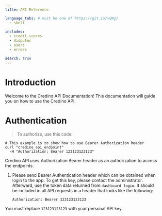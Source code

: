 ```yaml
---
title: API Reference

language_tabs: # must be one of https://git.io/vQNgJ
  - shell

includes:
  - credit_scores
  - disputes
  - users
  - errors

search: true
---
```


# Introduction

Welcome to the Credino API Documentation! This documentation will guide you on how to use the Credino API.

# Authentication

> To authorize, use this code:

```shell
# This example is to show how to use Bearer Authorization header
curl "credino_api_endpoint"
  -H "Authorization: Bearer 123123123123"
```

Credino API uses Authorization Bearer header as an authorization to access the endpoints.

1. Please send Bearer Authentication header which can be obtained when login to the app. To get this key, please
contact the administrator. Afterward, use the token data returned from `dashboard login`. It should be included in all API requests in a header that looks like the following:

    `Authorization: Bearer 123123123123`


<aside class="notice">
You must replace <code>123123123123</code> with your personal API key.
</aside>